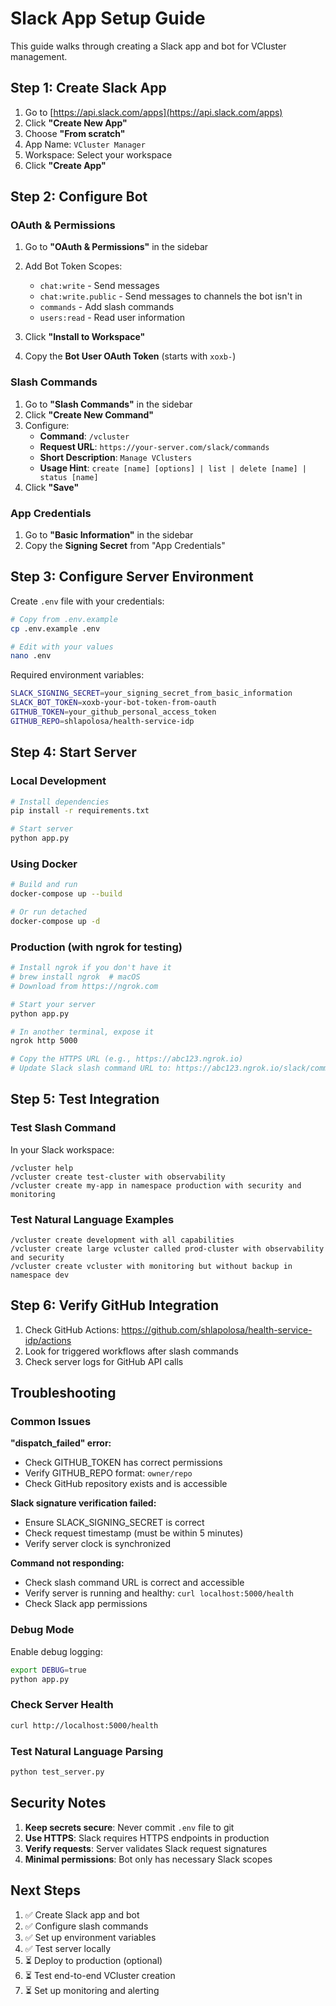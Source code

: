# Slack App Setup Guide

This guide walks through creating a Slack app and bot for VCluster management.

## Step 1: Create Slack App

1. Go to [https://api.slack.com/apps](https://api.slack.com/apps)
2. Click **"Create New App"**
3. Choose **"From scratch"**
4. App Name: `VCluster Manager`
5. Workspace: Select your workspace
6. Click **"Create App"**

## Step 2: Configure Bot

### OAuth & Permissions
1. Go to **"OAuth & Permissions"** in the sidebar
2. Add Bot Token Scopes:
   - `chat:write` - Send messages
   - `chat:write.public` - Send messages to channels the bot isn't in
   - `commands` - Add slash commands
   - `users:read` - Read user information

3. Click **"Install to Workspace"**
4. Copy the **Bot User OAuth Token** (starts with `xoxb-`)

### Slash Commands
1. Go to **"Slash Commands"** in the sidebar
2. Click **"Create New Command"**
3. Configure:
   - **Command**: `/vcluster`
   - **Request URL**: `https://your-server.com/slack/commands`
   - **Short Description**: `Manage VClusters`
   - **Usage Hint**: `create [name] [options] | list | delete [name] | status [name]`
4. Click **"Save"**

### App Credentials
1. Go to **"Basic Information"** in the sidebar
2. Copy the **Signing Secret** from "App Credentials"

## Step 3: Configure Server Environment

Create `.env` file with your credentials:

```bash
# Copy from .env.example
cp .env.example .env

# Edit with your values
nano .env
```

Required environment variables:
```bash
SLACK_SIGNING_SECRET=your_signing_secret_from_basic_information
SLACK_BOT_TOKEN=xoxb-your-bot-token-from-oauth
GITHUB_TOKEN=your_github_personal_access_token
GITHUB_REPO=shlapolosa/health-service-idp
```

## Step 4: Start Server

### Local Development
```bash
# Install dependencies
pip install -r requirements.txt

# Start server
python app.py
```

### Using Docker
```bash
# Build and run
docker-compose up --build

# Or run detached
docker-compose up -d
```

### Production (with ngrok for testing)
```bash
# Install ngrok if you don't have it
# brew install ngrok  # macOS
# Download from https://ngrok.com

# Start your server
python app.py

# In another terminal, expose it
ngrok http 5000

# Copy the HTTPS URL (e.g., https://abc123.ngrok.io)
# Update Slack slash command URL to: https://abc123.ngrok.io/slack/commands
```

## Step 5: Test Integration

### Test Slash Command
In your Slack workspace:
```
/vcluster help
/vcluster create test-cluster with observability
/vcluster create my-app in namespace production with security and monitoring
```

### Test Natural Language Examples
```
/vcluster create development with all capabilities
/vcluster create large vcluster called prod-cluster with observability and security
/vcluster create vcluster with monitoring but without backup in namespace dev
```

## Step 6: Verify GitHub Integration

1. Check GitHub Actions: https://github.com/shlapolosa/health-service-idp/actions
2. Look for triggered workflows after slash commands
3. Check server logs for GitHub API calls

## Troubleshooting

### Common Issues

**"dispatch_failed" error:**
- Check GITHUB_TOKEN has correct permissions
- Verify GITHUB_REPO format: `owner/repo`
- Check GitHub repository exists and is accessible

**Slack signature verification failed:**
- Ensure SLACK_SIGNING_SECRET is correct
- Check request timestamp (must be within 5 minutes)
- Verify server clock is synchronized

**Command not responding:**
- Check slash command URL is correct and accessible
- Verify server is running and healthy: `curl localhost:5000/health`
- Check Slack app permissions

### Debug Mode
Enable debug logging:
```bash
export DEBUG=true
python app.py
```

### Check Server Health
```bash
curl http://localhost:5000/health
```

### Test Natural Language Parsing
```bash
python test_server.py
```

## Security Notes

1. **Keep secrets secure**: Never commit `.env` file to git
2. **Use HTTPS**: Slack requires HTTPS endpoints in production
3. **Verify requests**: Server validates Slack request signatures
4. **Minimal permissions**: Bot only has necessary Slack scopes

## Next Steps

1. ✅ Create Slack app and bot
2. ✅ Configure slash commands  
3. ✅ Set up environment variables
4. ✅ Test server locally
5. ⏳ Deploy to production (optional)
6. ⏳ Test end-to-end VCluster creation
7. ⏳ Set up monitoring and alerting